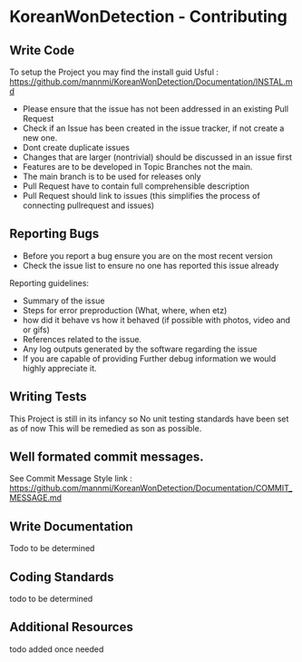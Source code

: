 # KoreanWonDetection - Contributing    

## Write Code
To setup the Project you may find the install guid Usful : https://github.com/mannmi/KoreanWonDetection/Documentation/INSTAL.md  

* Please ensure that the issue has not been addressed in an existing Pull Request
* Check if an Issue has been created in the issue tracker, if not create a new one.
* Dont create duplicate issues
* Changes that are larger (nontrivial) should be discussed in an issue first 
* Features are to be developed in Topic Branches not the main.
* The main branch is to be used for releases only
* Pull Request have to contain full comprehensible description 
* Pull Request should link to issues (this simplifies the process of connecting pullrequest and issues)

## Reporting Bugs
* Before you report a bug ensure you are on the most recent version
* Check the issue list to ensure no one has reported this issue already 
   
Reporting guidelines:  
* Summary of the issue
* Steps for error preproduction (What, where, when etz)
* how did it behave vs how it behaved (if possible with photos, video and or gifs)
* References related to the issue.
* Any log outputs generated by the software regarding the issue
* If you are capable of providing Further debug information we would highly appreciate it.

## Writing Tests
This Project is still in its infancy so No unit testing standards have been set as of now
This will be remedied as son as possible.

## Well formated commit messages.
See Commit Message Style link : https://github.com/mannmi/KoreanWonDetection/Documentation/COMMIT_MESSAGE.md

## Write Documentation
Todo to be determined

## Coding Standards
todo to be determined

## Additional Resources
todo added once needed


